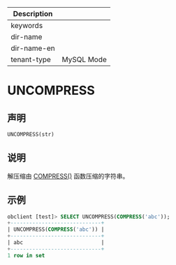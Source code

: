 | Description   |                 |
|---------------|-----------------|
| keywords      |                 |
| dir-name      |                 |
| dir-name-en   |                 |
| tenant-type   | MySQL Mode      |

# UNCOMPRESS

## 声明

```sql
UNCOMPRESS(str)
```

## 说明

解压缩由 [COMPRESS()](../500.encryption-and-compression-functions-of-mysql-mode/300.compress-of-mysql-mode.md) 函数压缩的字符串。

## 示例

```sql
obclient [test]> SELECT UNCOMPRESS(COMPRESS('abc'));
+-----------------------------+
| UNCOMPRESS(COMPRESS('abc')) |
+-----------------------------+
| abc                         |
+-----------------------------+
1 row in set
```
